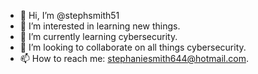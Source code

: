 - 👋 Hi, I’m @stephsmith51
- 👀 I’m interested in learning new things.
- 🌱 I’m currently learning cybersecurity.
- 💞️ I’m looking to collaborate on all things cybersecurity.
- 📫 How to reach me: stephaniesmith644@hotmail.com.

<!---
stephsmith51/stephsmith51 is a ✨ special ✨ repository because its `README.md` (this file) appears on your GitHub profile.
You can click the Preview link to take a look at your changes.
--->

